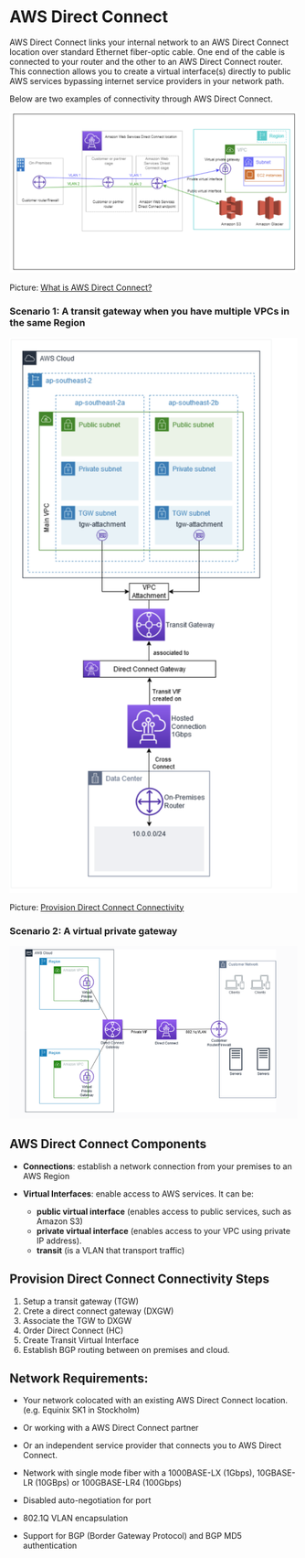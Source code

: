 # AWS Direct Connect



AWS Direct Connect links your internal network to an AWS Direct Connect location over standard Ethernet fiber-optic cable. One end of the cable is connected to your router and the other to an AWS Direct Connect router. This connection allows you to create a virtual interface(s) directly to public AWS services bypassing internet service providers in your network path.

Below are two examples of connectivity through AWS Direct Connect.



![image-20230109162134954](./assets/image-20230109162134954.png)

Picture: [What is AWS Direct Connect?](https://docs.aws.amazon.com/directconnect/latest/UserGuide/Welcome.html)



### **Scenario 1: A transit gateway when you have multiple VPCs in the same Region** 

![image-20230109162237022](./assets/image-20230109162237022.png)

Picture: [Provision Direct Connect Connectivity](https://catalog.workshops.aws/dxhybrid/en-US/2-establishing-connectivity)



### Scenario 2: A virtual private gateway

![image-20240209084959497](./assets/image-20240209084959497.png)



## AWS Direct Connect Components

- **Connections**: establish a network connection from your premises to an AWS Region

- **Virtual Interfaces**: enable access to AWS services. It can be:
  - **public virtual interface** (enables access to public services, such as Amazon S3) 
  - **private virtual interface** (enables access to your VPC using private IP address).
  - **transit** (is a VLAN that transport traffic)



## Provision Direct Connect Connectivity Steps

1) Setup a transit gateway (TGW)
2) Crete a direct connect gateway (DXGW)
3) Associate the TGW to DXGW
4) Order Direct Connect (HC)
5) Create Transit Virtual Interface
6) Establish BGP routing between on premises and cloud.



## Network Requirements:

- Your network colocated with an existing AWS Direct Connect location. (e.g. Equinix SK1 in Stockholm)

- Or working with a AWS Direct Connect partner

- Or an independent service provider that connects you to AWS Direct Connect.

- Network with single mode fiber with a 1000BASE-LX (1Gbps), 10GBASE-LR (10GBps) or 100GBASE-LR4 (100Gbps)

- Disabled auto-negotiation for port

- 802.1Q VLAN encapsulation

- Support for BGP (Border Gateway Protocol) and BGP MD5 authentication

  